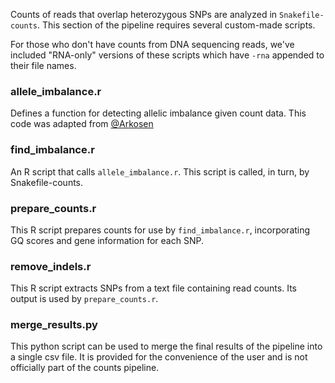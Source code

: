 Counts of reads that overlap heterozygous SNPs are analyzed in `Snakefile-counts`. This section of the pipeline requires several custom-made scripts.

For those who don't have counts from DNA sequencing reads, we've included "RNA-only" versions of these scripts which have `-rna` appended to their file names.

### allele_imbalance.r
Defines a function for detecting allelic imbalance given count data. This code was adapted from [@Arkosen](https://github.com/Arkosen)

### find_imbalance.r
An R script that calls `allele_imbalance.r`. This script is called, in turn, by Snakefile-counts.

### prepare_counts.r
This R script prepares counts for use by `find_imbalance.r`, incorporating GQ scores and gene information for each SNP.

### remove_indels.r
This R script extracts SNPs from a text file containing read counts. Its output is used by `prepare_counts.r`.

### merge_results.py
This python script can be used to merge the final results of the pipeline into a single csv file. It is provided for the convenience of the user and is not officially part of the counts pipeline.
